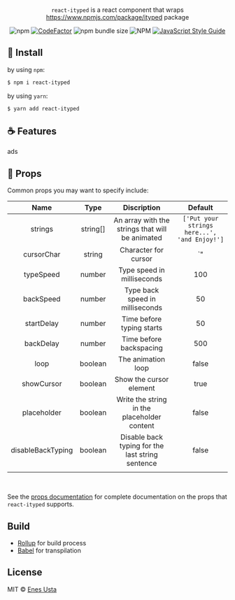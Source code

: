
<br/>

<div align="center"> 

`react-ityped` is a react component that wraps https://www.npmjs.com/package/ityped package

![npm](https://img.shields.io/npm/v/react-ityped?color=pink&style=for-the-badge)
[![CodeFactor](https://www.codefactor.io/repository/github/enesusta/react-ityped/badge?style=for-the-badge)](https://www.codefactor.io/repository/github/enesusta/react-ityped)
![npm bundle size](https://img.shields.io/bundlephobia/min/react-ityped?color=orange&style=for-the-badge)
![NPM](https://img.shields.io/npm/l/kanca?color=blue&style=for-the-badge)
[![JavaScript Style Guide](https://img.shields.io/badge/code_style-standard-brightgreen.svg?style=for-the-badge&color=black)](https://standardjs.com)

</div>

## 🕺 Install

by using `npm`:
```bash
$ npm i react-ityped 
```

by using `yarn`:

```bash
$ yarn add react-ityped
```

## ☕️ Features

ads

## 🔧 Props

Common props you may want to specify include:


| Name | Type | Discription | Default |
| :--: | :--: | :--: | :--: |
| strings | string[] | An array with the strings that will be animated | `['Put your strings here...', 'and Enjoy!']`
| cursorChar | string | Character for cursor | `"|"`|
| typeSpeed | number | Type speed in milliseconds | 100 |
| backSpeed | number | Type back speed in milliseconds | 50 |
| startDelay | number | Time before typing starts | 50 |
| backDelay | number | Time before backspacing | 500 |
| loop | boolean | The animation loop | false |
| showCursor | boolean | Show the cursor element | true |
| placeholder | boolean | Write the string in the placeholder content | false |
| disableBackTyping | boolean | Disable back typing for the last string sentence | false |
| | | |

<br/>

See the [props documentation](https://github.com/luisvinicius167/ityped#customization) for complete documentation on the props that `react-ityped` supports.



## Build 

- [Rollup](https://rollupjs.org/) for build process
- [Babel](https://babeljs.io/) for transpilation


## License

MIT © [Enes Usta](https://github.com/enesusta)
